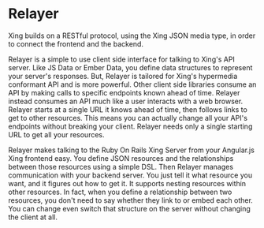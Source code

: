# Relayer

Xing builds on a RESTful protocol, using the Xing JSON media type, in order to connect the frontend and the backend.

Relayer is a simple to use client side interface for talking to Xing's API server. Like JS Data or Ember Data, you define data structures to represent your server's responses. But, Relayer is tailored for Xing's hypermedia conformant API and is more powerful. Other client side libraries consume an API by making calls to specific endpoints known ahead of time. Relayer instead consumes an API much like a user interacts with a web browser. Relayer starts at a single URL it knows ahead of time, then follows links to get to other resources. This means you can actually change all your API's endpoints without breaking your client. Relayer needs only a single starting URL to get all your resources.

Relayer makes talking to the Ruby On Rails Xing Server from your Angular.js Xing frontend easy. You define JSON resources and the relationships between those resources using a simple DSL. Then Relayer manages communication with your backend server. You just tell it what resource you want, and it figures out how to get it. It supports nesting resources within other resources. In fact, when you define a relationship between two resources, you don't need to say whether they link to or embed each other. You can change even switch that structure on the server without changing the client at all.
